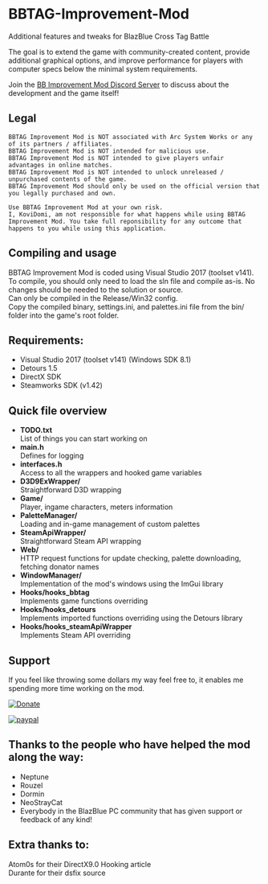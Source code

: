 # BBTAG-Improvement-Mod
Additional features and tweaks for BlazBlue Cross Tag Battle

The goal is to extend the game with community-created content, provide additional graphical options, and improve performance for players with computer specs below the minimal system requirements.

Join the [BB Improvement Mod Discord Server](https://discord.gg/j2mCX9s) to discuss about the development and the game itself!

## Legal
```
BBTAG Improvement Mod is NOT associated with Arc System Works or any of its partners / affiliates.
BBTAG Improvement Mod is NOT intended for malicious use.
BBTAG Improvement Mod is NOT intended to give players unfair advantages in online matches.
BBTAG Improvement Mod is NOT intended to unlock unreleased / unpurchased contents of the game.
BBTAG Improvement Mod should only be used on the official version that you legally purchased and own.

Use BBTAG Improvement Mod at your own risk. 
I, KoviDomi, am not responsible for what happens while using BBTAG Improvement Mod. You take full reponsibility for any outcome that happens to you while using this application.
```

## Compiling and usage
BBTAG Improvement Mod is coded using Visual Studio 2017 (toolset v141). <br>
To compile, you should only need to load the sln file and compile as-is. No changes should be needed to the solution or source.<br>
Can only be compiled in the Release/Win32 config.<br>
Copy the compiled binary, settings.ini, and palettes.ini file from the bin/ folder into the game's root folder.

## Requirements:
- Visual Studio 2017 (toolset v141) (Windows SDK 8.1)
- Detours 1.5
- DirectX SDK
- Steamworks SDK (v1.42)

## Quick file overview
- **TODO.txt** <br>
List of things you can start working on
- **main.h** <br>
Defines for logging
- **interfaces.h** <br>
Access to all the wrappers and hooked game variables
- **D3D9ExWrapper/** <br>
Straightforward D3D wrapping
- **Game/** <br>
Player, ingame characters, meters information
- **PaletteManager/** <br>
Loading and in-game management of custom palettes
- **SteamApiWrapper/** <br>
Straightforward Steam API wrapping
- **Web/** <br>
HTTP request functions for update checking, palette downloading, fetching donator names
- **WindowManager/** <br>
Implementation of the mod's windows using the ImGui library
- **Hooks/hooks_bbtag** <br>
Implements game functions overriding
- **Hooks/hooks_detours** <br>
Implements imported functions overriding using the Detours library
- **Hooks/hooks_steamApiWrapper** <br>
Implements Steam API overriding


## Support
If you feel like throwing some dollars my way feel free to, it enables me spending more time working on the mod.

[![Donate](https://img.shields.io/badge/Donate-PayPal-green.svg)](https://www.paypal.com/cgi-bin/webscr?cmd=_s-xclick&hosted_button_id=C8EDR78DJ8PU2)

[![paypal](https://www.paypalobjects.com/en_US/i/btn/btn_donateCC_LG.gif)](https://www.paypal.com/cgi-bin/webscr?cmd=_s-xclick&hosted_button_id=C8EDR78DJ8PU2)

## Thanks to the people who have helped the mod along the way:
* Neptune
* Rouzel
* Dormin
* NeoStrayCat
* Everybody in the BlazBlue PC community that has given support or feedback of any kind!

## Extra thanks to:
Atom0s for their DirectX9.0 Hooking article<br>
Durante for their dsfix source
